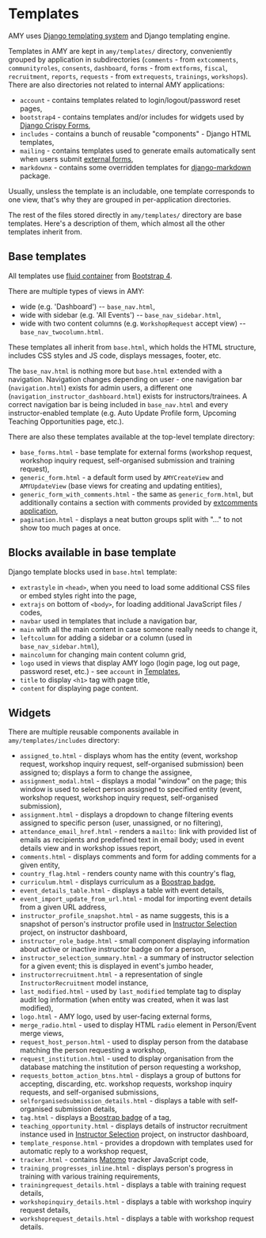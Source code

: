 # Templates

AMY uses [Django templating system](https://docs.djangoproject.com/en/4.1/topics/templates/)
and Django templating engine.

Templates in AMY are kept in `amy/templates/` directory, conveniently grouped by
application in subdirectories (`comments` - from `extcomments`, `communityroles`,
`consents`, `dashboard`, `forms` - from `extforms`, `fiscal`, `recruitment`, `reports`,
`requests` - from `extrequests`, `trainings`, `workshops`). There are also directories
not related to internal AMY applications:

* `account` - contains templates related to login/logout/password reset pages,
* `bootstrap4` - contains templates and/or includes for widgets used by
  [Django Crispy Forms](https://github.com/django-crispy-forms/django-crispy-forms),
* `includes` - contains a bunch of reusable "components" - Django HTML templates,
* `mailing` - contains templates used to generate emails automatically sent when users
  submit [external forms](./application_design.md#external-requests-forms),
* `markdownx` - contains some overridden templates for
  [django-markdown](https://neutronx.github.io/django-markdownx/) package.

Usually, unsless the template is an includable, one template corresponds to one view,
that's why they are grouped in per-application directories.

The rest of the files stored directly in `amy/templates/` directory are base templates.
Here's a description of them, which almost all the other templates inherit from.

## Base templates

All templates use [fluid container](https://getbootstrap.com/docs/4.6/layout/overview/)
from [Bootstrap 4](https://getbootstrap.com/docs/4.6/).

There are multiple types of views in AMY:

* wide (e.g. 'Dashboard') -- `base_nav.html`,
* wide with sidebar (e.g. 'All Events') -- `base_nav_sidebar.html`,
* wide with two content columns (e.g. `WorkshopRequest` accept view) --
  `base_nav_twocolumn.html`.

These templates all inherit from `base.html`, which holds the HTML structure,
includes CSS styles and JS code, displays messages, footer, etc.

The `base_nav.html` is nothing more but `base.html` extended with a navigation.
Navigation changes depending on user - one navigation bar
(`navigation.html`) exists for admin users, a different one
(`navigation_instructor_dashboard.html`) exists for instructors/trainees.
A correct navigation bar is being included in `base_nav.html` and every
instructor-enabled template (e.g. Auto Update Profile form, Upcoming Teaching
Opportunities page, etc.).

There are also these templates available at the top-level template directory:

* `base_forms.html` - base template for external forms (workshop request, workshop
  inquiry request, self-organised submission and training request),
* `generic_form.html` - a default form used by `AMYCreateView` and `AMYUpdateView`
  (base views for creating and updating entities),
* `generic_form_with_comments.html` - the same as `generic_form.html`, but additionally
  contains a section with comments provided by
  [extcomments application](./application_design.md#external-comments),
* `pagination.html` - displays a neat button groups split with "..." to not show
  too much pages at once.


## Blocks available in base template

Django template blocks used in `base.html` template:

* `extrastyle` in `<head>`, when you need to load some additional CSS files or
  embed styles right into the page,
* `extrajs` on bottom of `<body>`, for loading additional JavaScript files / codes,
* `navbar` used in templates that include a navigation bar,
* `main` with all the main content in case someone really needs to change it,
* `leftcolumn` for adding a sidebar or a column (used in `base_nav_sidebar.html`),
* `maincolumn` for changing main content column grid,
* `logo` used in views that display AMY logo (login page, log out page, password reset,
  etc.) - see `account` in [Templates](#templates),
* `title` to display `<h1>` tag with page title,
* `content` for displaying page content.

## Widgets

There are multiple reusable components available in `amy/templates/includes` directory:

* `assigned_to.html` - displays whom has the entity (event, workshop request, workshop
  inquiry request, self-organised submission) been assigned to; displays a form to
  change the assignee,
* `assignment_modal.html` - displays a modal "window" on the page; this window
  is used to select person assigned to specified entity (event, workshop request,
  workshop inquiry request, self-organised submission),
* `assignment.html` - displays a dropdown to change filtering events assigned to
  specific person (user, unassigned, or no filtering),
* `attendance_email_href.html` - renders a `mailto:` link with provided list of emails
  as recipients and predefined text in email body; used in event details view and in
  workshop issues report,
* `comments.html` - displays comments and form for adding comments for a given entity,
* `country_flag.html` - renders county name with this country's flag,
* `curriculum.html` - displays curriculum as
  a [Boostrap badge][bootstrap_badge],
* `event_details_table.html` - displays a table with event details,
* `event_import_update_from_url.html` - modal for importing event details from a given
  URL address,
* `instructor_profile_snapshot.html` - as name suggests, this is a snapshot of person's
  instructor profile used in
  [Instructor Selection](./projects/2021_instructor_selection.md) project, on instructor
  dashboard,
* `instructor_role_badge.html` - small component displaying information about active
  or inactive instructor badge on for a person,
* `instructor_selection_summary.html` - a summary of instructor selection for a given
  event; this is displayed in event's jumbo header,
* `instructorrecruitment.html` - a representation of single `InstructorRecruitment`
  model instance,
* `last_modified.html` - used by `last_modified` template tag to display audit log
  information (when entity was created, when it was last modified),
* `logo.html` - AMY logo, used by user-facing external forms,
* `merge_radio.html` - used to display HTML `radio` element in Person/Event merge views,
* `request_host_person.html` - used to display person from the database matching the
  person requesting a workshop,
* `request_institution.html` - used to display organisation from the database matching
  the institution of person requesting a workshop,
* `requests_bottom_action_btns.html` - displays a group of buttons for accepting,
  discarding, etc. workshop requests, workshop inquiry requests, and self-organised
  submissions,
* `selforganisedsubmission_details.html` - displays a table with self-organised
  submission details,
* `tag.html` - displays a [Boostrap badge][bootstrap_badge] of a tag,
* `teaching_opportunity.html` - displays details of instructor recruitment instance used
  in [Instructor Selection](./projects/2021_instructor_selection.md) project, on
  instructor dashboard,
* `template_response.html` - provides a dropdown with templates used for automatic reply
  to a workshop request,
* `tracker.html` - contains [Matomo](https://matomo.org/) tracker JavaScript code,
* `training_progresses_inline.html` - displays person's progress in training with
  various training requirements,
* `trainingrequest_details.html` - displays a table with training request details,
* `workshopinquiry_details.html` - displays a table with workshop inquiry request
  details,
* `workshoprequest_details.html` - displays a table with workshop request details.


[bootstrap_badge]: https://getbootstrap.com/docs/4.6/components/badge/
